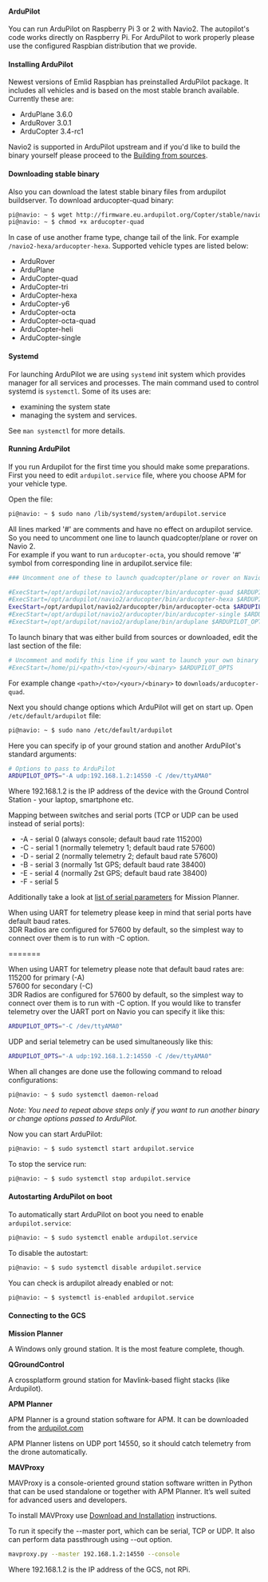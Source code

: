 #### ArduPilot

You can run ArduPilot on Raspberry Pi 3 or 2 with Navio2. The autopilot's code works directly on Raspberry Pi. For ArduPilot to work properly please use the configured Raspbian distribution that we provide.  


#### Installing ArduPilot

Newest versions of Emlid Raspbian has preinstalled ArduPilot package. It includes all vehicles and is based on the most stable branch available. Currently these are:

* ArduPlane 3.6.0
* ArduRover 3.0.1
* ArduCopter 3.4-rc1

Navio2 is supported in ArduPilot upstream and if you'd like to build the binary yourself please proceed to the [Building from sources](building-from-sources.md).

#### Downloading stable binary

Also you can download the latest stable binary files from ardupilot buildserver. To download arducopter-quad binary:

```bash
pi@navio: ~ $ wget http://firmware.eu.ardupilot.org/Copter/stable/navio2-quad/arducopter-quad
pi@navio: ~ $ chmod +x arducopter-quad
```
In case of use another frame type, change tail of the link. For example `/navio2-hexa/arducopter-hexa`. Supported vehicle types are listed below:

* ArduRover
* ArduPlane
* ArduCopter-quad
* ArduCopter-tri
* ArduCopter-hexa
* ArduCopter-y6
* ArduCopter-octa
* ArduCopter-octa-quad
* ArduCopter-heli
* ArduCopter-single

#### Systemd

For launching ArduPilot we are using `systemd` init system which provides manager for all services and processes. 
The main command used to control systemd is `systemctl`. Some of its uses are:
- examining the system state 
- managing the system and services. 

See `man systemctl` for more details.

#### Running ArduPilot

If you run Ardupilot for the first time you should make some preparations.  
First you need to edit `ardupilot.service` file, where you choose APM for your vehicle type.

Open the file:

```bash
pi@navio: ~ $ sudo nano /lib/systemd/system/ardupilot.service 
```

All lines marked '#' are comments and have no effect on ardupilot service. So you need to uncomment one line to launch quadcopter/plane or rover on Navio 2.  
For example if you want to run `arducopter-octa`, you should remove '#' symbol from corresponding line in ardupilot.service file:

```bash
### Uncomment one of these to launch quadcopter/plane or rover on Navio 2 #####

#ExecStart=/opt/ardupilot/navio2/arducopter/bin/arducopter-quad $ARDUPILOT_OPTS
#ExecStart=/opt/ardupilot/navio2/arducopter/bin/arducopter-hexa $ARDUPILOT_OPTS
ExecStart=/opt/ardupilot/navio2/arducopter/bin/arducopter-octa $ARDUPILOT_OPTS
#ExecStart=/opt/ardupilot/navio2/arducopter/bin/arducopter-single $ARDUPILOT_OPTS
#ExecStart=/opt/ardupilot/navio2/arduplane/bin/arduplane $ARDUPILOT_OPTS
```

To launch binary that was either build from sources or downloaded, edit the last section of the file: 
```bash
# Uncomment and modify this line if you want to launch your own binary
#ExecStart=/home/pi/<path>/<to>/<your>/<binary> $ARDUPILOT_OPTS
```
For example change `<path>/<to>/<your>/<binary>` to `downloads/arducopter-quad`.


Next you should change options which ArduPilot will get on start up. Open `/etc/default/ardupilot` file:

```bash
pi@navio: ~ $ sudo nano /etc/default/ardupilot
```

Here you can specify ip of your ground station and another ArduPilot's standard arguments:

```bash
# Options to pass to ArduPilot
ARDUPILOT_OPTS="-A udp:192.168.1.2:14550 -C /dev/ttyAMA0"
```

Where 192.168.1.2 is the IP address of the device with the Ground Control Station - your laptop, smartphone etc.

Mapping between switches and serial ports (TCP or UDP can be used instead of serial ports):

* -A - serial 0 (always console; default baud rate 115200)  
* -C - serial 1 (normally telemetry 1; default baud rate 57600)  
* -D - serial 2 (normally telemetry 2; default baud rate 57600)  
* -B - serial 3 (normally 1st GPS; default baud rate 38400)  
* -E - serial 4 (normally 2st GPS; default baud rate 38400)  
* -F - serial 5  

Additionally take a look at [list of serial parameters](http://ardupilot.org/copter/docs/parameters.html?highlight=serial#serial-parameters) for Mission Planner.

When using UART for telemetry please keep in mind that serial ports have default baud rates.   
3DR Radios are configured for 57600 by default, so the simplest way to connect over them is to run with -C option.

=======

When using UART for telemetry please note that default baud rates are:  
115200 for primary (-A)  
57600 for secondary (-C)  
3DR Radios are configured for 57600 by default, so the simplest way to connect over them is to run with -C option.
If you would like to transfer telemetry over the UART port on Navio you can specify it like this:

```bash
ARDUPILOT_OPTS="-C /dev/ttyAMA0"

```

UDP and serial telemetry can be used simultaneously like this:
```bash
ARDUPILOT_OPTS="-A udp:192.168.1.2:14550 -C /dev/ttyAMA0"
```


When all changes are done use the following command to reload configurations:

```bash
pi@navio: ~ $ sudo systemctl daemon-reload
```

*Note: You need to repeat above steps only if you want to run another binary or change
options passed to ArduPilot.*

Now you can start ArduPilot:

```bash
pi@navio: ~ $ sudo systemctl start ardupilot.service
```

To stop the service run:

```bash
pi@navio: ~ $ sudo systemctl stop ardupilot.service
```

#### Autostarting ArduPilot on boot

To automatically start ArduPilot on boot you need to enable `ardupilot.service`:

```bash
pi@navio: ~ $ sudo systemctl enable ardupilot.service
```

To disable the autostart:
```bash
pi@navio: ~ $ sudo systemctl disable ardupilot.service
```

You can check is ardupilot already enabled or not:
```bash
pi@navio: ~ $ systemctl is-enabled ardupilot.service
```


#### Connecting to the GCS

**Mission Planner**

A Windows only ground station. It is the most feature complete, though.

**QGroundControl**

A crossplatform ground station for Mavlink-based flight stacks (like Ardupilot).

**APM Planner**

APM Planner is a ground station software for APM. It can be downloaded from the
[ardupilot.com](http://ardupilot.com/downloads/?category=35)

APM Planner listens on UDP port 14550, so it should catch telemetry from the drone automatically.

**MAVProxy**

MAVProxy is a console-oriented ground station software written in Python that can be used standalone or together with APM Planner. It’s well suited for advanced users and developers.

To install MAVProxy use [Download and Installation](http://ardupilot.github.io/MAVProxy/html/getting_started/download_and_installation.html) instructions.


To run it specify the --master port, which can be serial, TCP or UDP. It also can perform data passthrough using --out option.

```bash
mavproxy.py --master 192.168.1.2:14550 --console
```

Where 192.168.1.2 is the IP address of the GCS, not RPi.
